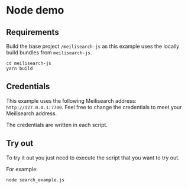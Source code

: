 # Node demo

## Requirements

Build the base project `/meilisearch-js` as this example uses the locally build bundles from `meilisearch-js`.

```
cd meilisearch-js
yarn build
```

## Credentials

This example uses the following Meilisearch address: `http://127.0.0.1:7700`. Feel free to change the credentials to meet your Meilisearch address.

The credentials are written in each script.

## Try out

To try it out you just need to execute the script that you want to try out.

For example:
```
node search_example.js
```
